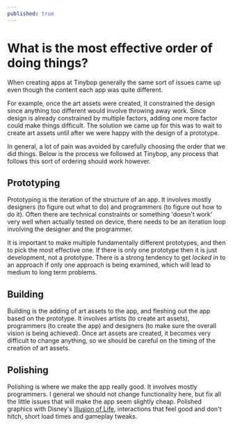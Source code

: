 ```yaml
---
published: true
---
```

# What is the most effective order of doing things?

When creating apps at Tinybop generally the same sort of issues came up even though the content each app was quite different. 

For example, once the art assets were created, it constrained the design since anything too different would involve throwing away work. Since design is already constrained by multiple factors, adding one more factor could make things difficult. The solution we came up for this was to wait to create art assets until after we were happy with the design of a prototype.

In general, a lot of pain was avoided by carefully choosing the order that we did things. Below is the process we followed at Tinybop, any process that follows this sort of ordering should work however.

## Prototyping

Prototyping is the iteration of the structure of an app. It involves mostly designers (to figure out what to do) and programmers (to figure out how to do it). Often there are technical constraints or something 'doesn't work' very well when actually tested on device, there needs to be an iteration loop involving the designer and the programmer.

It is important to make multiple fundamentally different prototypes, and then to pick the most effective one. If there is only one prototype then it is just development, not a prototype. There is a strong tendency to get *locked in* to an approach if only one approach is being examined, which will lead to medium to long term problems.

## Building

Building is the adding of art assets to the app, and fleshing out the app based on the prototype. It involves artists (to create art assets), programmers (to create the app) and designers (to make sure the overall vision is being achieved). Once art assets are created, it becomes very difficult to change anything, so we should be careful on the timing of the creation of art assets.

## Polishing

Polishing is where we make the app really good. It involves mostly programmers. I general we should not change functionality here, but fix all the little issues that will make the app seem slightly cheap. Polished graphics with Disney's [Illusion of Life](https://vimeo.com/93206523), interactions that feel good and don't hitch, short load times and gameplay tweaks.
